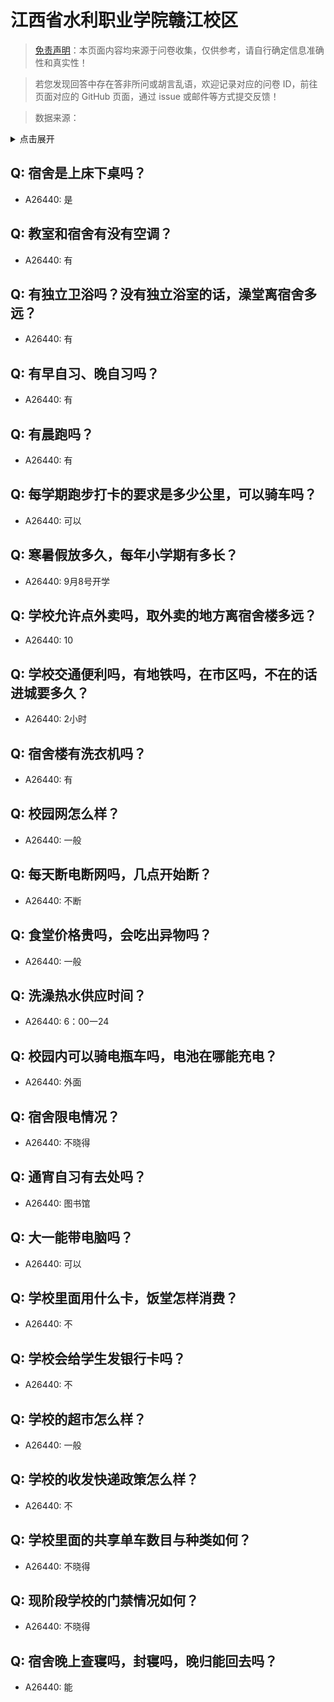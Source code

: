 # 江西省水利职业学院赣江校区

> [免责声明](https://colleges.chat/#_3)：本页面内容均来源于问卷收集，仅供参考，请自行确定信息准确性和真实性！

> 若您发现回答中存在答非所问或胡言乱语，欢迎记录对应的问卷 ID，前往页面对应的 GitHub 页面，通过 issue 或邮件等方式提交反馈！

> 数据来源：

<details><summary>点击展开</summary>
<ul>
<li>A26440: 匿名 (2024 年 08 月)</li>
</ul>
</details>

## Q: 宿舍是上床下桌吗？

- A26440: 是

## Q: 教室和宿舍有没有空调？

- A26440: 有

## Q: 有独立卫浴吗？没有独立浴室的话，澡堂离宿舍多远？

- A26440: 有

## Q: 有早自习、晚自习吗？

- A26440: 有

## Q: 有晨跑吗？

- A26440: 有

## Q: 每学期跑步打卡的要求是多少公里，可以骑车吗？

- A26440: 可以

## Q: 寒暑假放多久，每年小学期有多长？

- A26440: 9月8号开学

## Q: 学校允许点外卖吗，取外卖的地方离宿舍楼多远？

- A26440: 10

## Q: 学校交通便利吗，有地铁吗，在市区吗，不在的话进城要多久？

- A26440: 2小时

## Q: 宿舍楼有洗衣机吗？

- A26440: 有

## Q: 校园网怎么样？

- A26440: 一般

## Q: 每天断电断网吗，几点开始断？

- A26440: 不断

## Q: 食堂价格贵吗，会吃出异物吗？

- A26440: 一般

## Q: 洗澡热水供应时间？

- A26440: 6：00一24

## Q: 校园内可以骑电瓶车吗，电池在哪能充电？

- A26440: 外面

## Q: 宿舍限电情况？

- A26440: 不晓得

## Q: 通宵自习有去处吗？

- A26440: 图书馆

## Q: 大一能带电脑吗？

- A26440: 可以

## Q: 学校里面用什么卡，饭堂怎样消费？

- A26440: 不

## Q: 学校会给学生发银行卡吗？

- A26440: 不

## Q: 学校的超市怎么样？

- A26440: 一般

## Q: 学校的收发快递政策怎么样？

- A26440: 不

## Q: 学校里面的共享单车数目与种类如何？

- A26440: 不晓得

## Q: 现阶段学校的门禁情况如何？

- A26440: 不晓得

## Q: 宿舍晚上查寝吗，封寝吗，晚归能回去吗？

- A26440: 能

